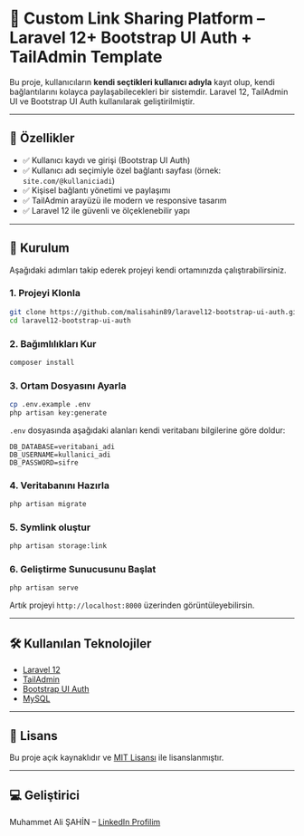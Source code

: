 
# 🔗 Custom Link Sharing Platform – Laravel 12+ Bootstrap UI Auth + TailAdmin Template

Bu proje, kullanıcıların **kendi seçtikleri kullanıcı adıyla** kayıt olup, kendi bağlantılarını kolayca paylaşabilecekleri bir sistemdir. Laravel 12, TailAdmin UI ve Bootstrap UI Auth kullanılarak geliştirilmiştir.

---

## 🧩 Özellikler

- ✅ Kullanıcı kaydı ve girişi (Bootstrap UI Auth)
- ✅ Kullanıcı adı seçimiyle özel bağlantı sayfası (örnek: `site.com/@kullaniciadi`)
- ✅ Kişisel bağlantı yönetimi ve paylaşımı
- ✅ TailAdmin arayüzü ile modern ve responsive tasarım
- ✅ Laravel 12 ile güvenli ve ölçeklenebilir yapı

---

## 🚀 Kurulum

Aşağıdaki adımları takip ederek projeyi kendi ortamınızda çalıştırabilirsiniz.

### 1. Projeyi Klonla

```bash
git clone https://github.com/malisahin89/laravel12-bootstrap-ui-auth.git
cd laravel12-bootstrap-ui-auth
```

### 2. Bağımlılıkları Kur

```bash
composer install
```

### 3. Ortam Dosyasını Ayarla

```bash
cp .env.example .env
php artisan key:generate
```

`.env` dosyasında aşağıdaki alanları kendi veritabanı bilgilerine göre doldur:

```
DB_DATABASE=veritabani_adi
DB_USERNAME=kullanici_adi
DB_PASSWORD=sifre
```

### 4. Veritabanını Hazırla

```bash
php artisan migrate
```


### 5. Symlink oluştur

```bash
php artisan storage:link
```

### 6. Geliştirme Sunucusunu Başlat

```bash
php artisan serve
```

Artık projeyi `http://localhost:8000` üzerinden görüntüleyebilirsin.

---

## 🛠️ Kullanılan Teknolojiler

- [Laravel 12](https://laravel.com)
- [TailAdmin](https://tailadmin.com)
- [Bootstrap UI Auth](https://github.com/laravel/ui)
- [MySQL](https://www.mysql.com)

---

## 📄 Lisans

Bu proje açık kaynaklıdır ve [MIT Lisansı](LICENSE) ile lisanslanmıştır.

---

## 💻 Geliştirici

Muhammet Ali ŞAHİN – [LinkedIn Profilim](https://www.linkedin.com/in/muhammetalisahin/)

